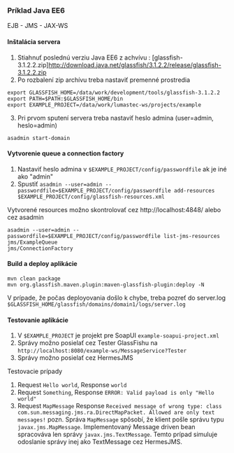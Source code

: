 ### Príklad Java EE6
EJB - JMS - JAX-WS

#### Inštalácia servera
1. Stiahnuť poslednú verziu Java EE6 z achvívu : [glassfish-3.1.2.2.zip]http://download.java.net/glassfish/3.1.2.2/release/glassfish-3.1.2.2.zip
2. Po rozbalení zip archívu treba nastaviť premenné prostredia
```
export GLASSFISH_HOME=/data/work/development/tools/glassfish-3.1.2.2
export PATH=$PATH:$GLASSFISH_HOME/bin
export EXAMPLE_PROJECT=/data/work/lumastec-ws/projects/example
```
3. Pri prvom sputení servera treba nastaviť heslo admina (user=admin, heslo=admin)
```
asadmin start-domain
```

#### Vytvorenie queue a connection factory
1. Nastaviť heslo admina v `$EXAMPLE_PROJECT/config/passwordfile` ak je iné ako "admin"
2. Spustiť `asadmin --user=admin --passwordfile=$EXAMPLE_PROJECT/config/passwordfile add-resources $EXAMPLE_PROJECT/config/glassfish-resources.xml`

Vytvorené resources možno skontrolovať cez http://localhost:4848/ alebo cez asadmin
```
asadmin --user=admin --passwordfile=$EXAMPLE_PROJECT/config/passwordfile list-jms-resources
jms/ExampleQueue
jms/ConnectionFactory
```

#### Build a deploy aplikácie
```
mvn clean package
mvn org.glassfish.maven.plugin:maven-glassfish-plugin:deploy -N
```

V prípade, že počas deployovania došlo k chybe, treba pozreť do server.log
`$GLASSFISH_HOME/glassfish/domains/domain1/logs/server.log`

#### Testovanie aplikácie
1. V `$EXAMPLE_PROJECT` je projekt pre SoapUI `example-soapui-project.xml`
2. Správy možno posielať cez Tester GlassFishu na `http://localhost:8080/example-ws/MessageService?Tester`
3. Správy možno posielať cez HermesJMS

Testovacie prípady
1. Request `Hello world`, Response `world`
2. Request `Something`, Response `ERROR: Valid payload is only "Hello world"`
3. Request `MapMessage` Response `Received message of wrong type: class com.sun.messaging.jms.ra.DirectMapPacket. Allowed are only text messages!`
pozn. Správa `MapMessage` spôsobí, že klient pošle správu typu `javax.jms.MapMessage`. Implementovaný Message driven bean spracováva len správy `javax.jms.TextMessage`. Temto prípad simuluje odoslanie správy inej ako TextMessage cez HermesJMS.
